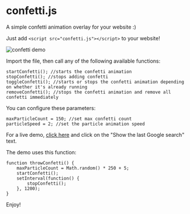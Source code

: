 # confetti.js

A simple confetti animation overlay for your website :)

Just add ```<script src="confetti.js"></script>``` to your website!

![confetti demo](https://i.imgur.com/Tjc8NvJ.png)

Import the file, then call any of the following available functions:

    startConfetti(); //starts the confetti animation
    stopConfetti(); //stops adding confetti
    toggleConfetti(); //starts or stops the confetti animation depending on whether it's already running
    removeConfetti(); //stops the confetti animation and remove all confetti immediately

You can configure these parameters:

    maxParticleCount = 150; //set max confetti count
    particleSpeed = 2; //set the particle animation speed

For a live demo, [click here](https://feelingunlucky.today) and click on the "Show the last Google search" text.

The demo uses this function:

    function throwConfetti() {
        maxParticleCount = Math.random() * 250 + 5;
        startConfetti();
        setInterval(function() {
            stopConfetti();
        }, 1200);
    }

Enjoy!

